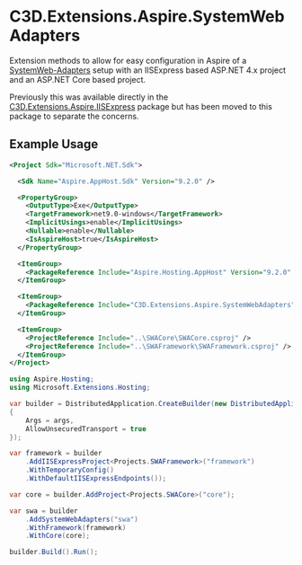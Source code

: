 # C3D.Extensions.Aspire.SystemWebAdapters

Extension methods to allow for easy configuration in Aspire of a [SystemWeb-Adapters](https://github.com/dotnet/systemweb-adapters) setup with an IISExpress based ASP.NET 4.x project and an ASP.NET Core based project.

Previously this was available directly in the [C3D.Extensions.Aspire.IISExpress](https://nuget.org/packages/C3D.Extensions.Aspire.IISExpress) package but has been moved to this package to separate the concerns.

## Example Usage
```xml
<Project Sdk="Microsoft.NET.Sdk">

  <Sdk Name="Aspire.AppHost.Sdk" Version="9.2.0" />

  <PropertyGroup>
    <OutputType>Exe</OutputType>
    <TargetFramework>net9.0-windows</TargetFramework>
    <ImplicitUsings>enable</ImplicitUsings>
    <Nullable>enable</Nullable>
    <IsAspireHost>true</IsAspireHost>
  </PropertyGroup>

  <ItemGroup>
    <PackageReference Include="Aspire.Hosting.AppHost" Version="9.2.0" />
  </ItemGroup>

  <ItemGroup>
    <PackageReference Include="C3D.Extensions.Aspire.SystemWebAdapters" Version="0.2.*" />
  </ItemGroup>

  <ItemGroup>
    <ProjectReference Include="..\SWACore\SWACore.csproj" />
    <ProjectReference Include="..\SWAFramework\SWAFramework.csproj" />
  </ItemGroup>
</Project>
```

```csharp
using Aspire.Hosting;
using Microsoft.Extensions.Hosting;

var builder = DistributedApplication.CreateBuilder(new DistributedApplicationOptions()
{
    Args = args,
    AllowUnsecuredTransport = true
});

var framework = builder
    .AddIISExpressProject<Projects.SWAFramework>("framework")
    .WithTemporaryConfig()
    .WithDefaultIISExpressEndpoints());

var core = builder.AddProject<Projects.SWACore>("core");

var swa = builder
    .AddSystemWebAdapters("swa")
    .WithFramework(framework)
    .WithCore(core);

builder.Build().Run();
```
